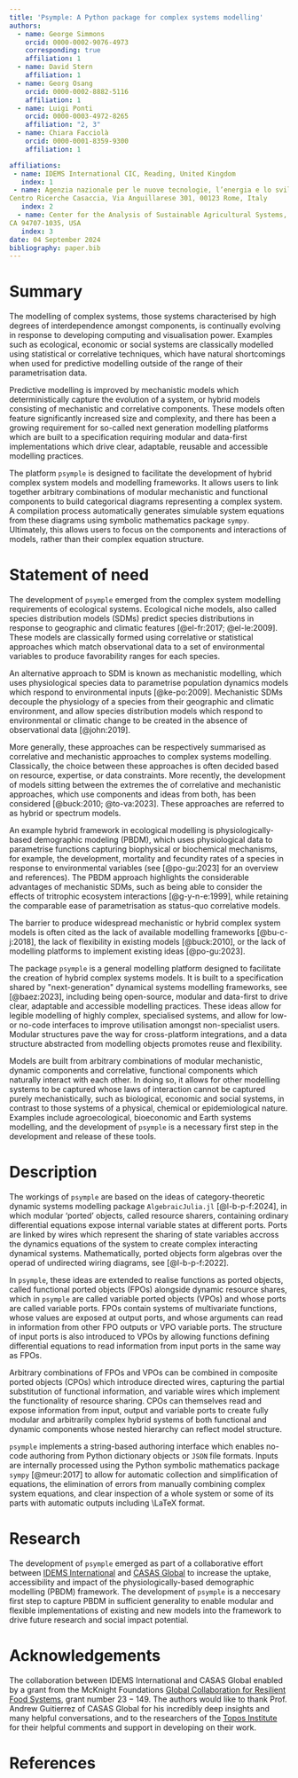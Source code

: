 ```yaml
---
title: 'Psymple: A Python package for complex systems modelling'
authors:
  - name: George Simmons
    orcid: 0000-0002-9076-4973
    corresponding: true
    affiliation: 1
  - name: David Stern
    affiliation: 1
  - name: Georg Osang
    orcid: 0000-0002-8882-5116
    affiliation: 1
  - name: Luigi Ponti
    orcid: 0000-0003-4972-8265
    affiliation: "2, 3"
  - name: Chiara Facciolà
    orcid: 0000-0001-8359-9300
    affiliation: 1

affiliations:
 - name: IDEMS International CIC, Reading, United Kingdom
   index: 1
 - name: Agenzia nazionale per le nuove tecnologie, l’energia e lo sviluppo economico sostenibile (ENEA),
Centro Ricerche Casaccia, Via Anguillarese 301, 00123 Rome, Italy
   index: 2
  - name: Center for the Analysis of Sustainable Agricultural Systems, 37 Arlington Ave, Kensington,
CA 94707-1035, USA
   index: 3
date: 04 September 2024
bibliography: paper.bib
---
```


# Summary

The modelling of complex systems, those systems characterised by high degrees of interdependence amongst components, is continually evolving in response to developing computing and visualisation power. Examples such as ecological, economic or social systems are classically modelled using statistical or correlative techniques, which have natural shortcomings when used for predictive modelling outside of the range of their parametrisation data.

Predictive modelling is improved by mechanistic models which deterministically capture the evolution of a system, or hybrid models consisting of mechanistic and correlative components. These models often feature significantly increased size and complexity, and there has been a growing requirement for so-called next generation modelling platforms which are built to a specification requiring modular and data-first implementations which drive clear, adaptable, reusable and accessible modelling practices.

The platform `psymple` is designed to facilitate the development of hybrid complex system models and modelling frameworks. It allows users to link together arbitrary combinations of modular mechanistic and functional components to build categorical diagrams representing a complex system. A compilation process automatically generates simulable system equations from these diagrams using symbolic mathematics package `sympy`. Ultimately, this allows users to focus on the components and interactions of models, rather than their complex equation structure. 

# Statement of need

The development of `psymple` emerged from the complex system modelling requirements of ecological systems. Ecological niche models, also called species distribution models (SDMs) predict species distributions in response to geographic and climatic features [@el-fr:2017; @el-le:2009]. These models are classically formed using correlative or statistical approaches which match observational data to a set of environmental variables to produce favorability ranges for each species.

An alternative approach to SDM is known as mechanistic modelling, which uses physiological species data to parametrise population dynamics models which respond to environmental inputs [@ke-po:2009]. Mechanistic SDMs decouple the physiology of a species from their geographic and climatic environment, and allow species distribution models which respond to environmental or climatic change to be created in the absence of observational data [@john:2019].

More generally, these approaches can be respectively summarised as correlative and mechanistic approaches to complex systems modelling. Classically, the choice between these approaches is often decided based on resource, expertise, or data constraints. More recently, the development of models sitting between the extremes the of correlative and mechanistic approaches, which use components and ideas from both, has been considered [@buck:2010; @to-va:2023]. These approaches are referred to as hybrid or spectrum models.

An example hybrid framework in ecological modelling is physiologically-based demographic modeling (PBDM), which uses physiological data to parametrise functions capturing biophysical or biochemical mechanisms, for example, the development, mortality and fecundity rates of a species in response to environmental variables (see [@po-gu:2023] for an overview and references).  The PBDM approach highlights the considerable advantages of mechanistic SDMs, such as being able to consider the effects of tritrophic ecosystem interactions [@g-y-n-e:1999], while retaining the comparable ease of parametrisation as status-quo correlative models. 

The barrier to produce widespread mechanistic or hybrid complex system models is often cited as the lack of available modelling frameworks [@bu-c-j:2018], the lack of flexibility in existing models [@buck:2010], or the lack of modelling platforms to implement existing ideas [@po-gu:2023]. 

The package `psymple` is a general modelling platform designed to facilitate the creation of hybrid complex systems models. It is built to a specification shared by "next-generation" dynamical systems modelling frameworks, see [@baez:2023], including being open-source, modular and data-first to drive clear, adaptable and accessible modelling practices. These ideas allow for legible modelling of highly complex, specialised systems, and allow for low- or no-code interfaces to improve utilisation amongst non-specialist users. Modular structures pave the way for cross-platform integrations, and a data structure abstracted from modelling objects promotes reuse and flexibility. 

Models are built from arbitrary combinations of modular mechanistic, dynamic components and correlative, functional components which naturally interact with each other. In doing so, it allows for other modelling systems to be captured whose laws of interaction cannot be captured purely mechanistically, such as biological, economic and social systems, in contrast to those systems of a physical, chemical or epidemiological nature. Examples include agroecological, bioeconomic and Earth systems modelling, and the development of `psymple` is a necessary first step in the development and release of these tools.

# Description

The workings of `psymple` are based on the ideas of category-theoretic dynamic systems modelling package `AlgebraicJulia.jl` [@l-b-p-f:2024], in which modular ‘ported’ objects, called resource sharers, containing ordinary differential equations expose internal variable states at different ports. Ports are linked by wires which represent the sharing of state variables accross the dynamics equations of the system to create complex interacting dynamical systems. Mathematically, ported objects form algebras over the operad of undirected wiring diagrams, see [@l-b-p-f:2022]. 

In `psymple`, these ideas are extended to realise functions as ported objects, called functional ported objects (FPOs) alongside dynamic resource shares, which in `psymple` are called variable ported objects (VPOs) and whose ports are called variable ports. FPOs contain systems of multivariate functions, whose values are exposed at output ports, and whose arguments can read in information from other FPO outputs or VPO variable ports. The structure of input ports is also introduced to VPOs by allowing functions defining differential equations to read information from input ports in the same way as FPOs.

Arbitrary combinations of FPOs and VPOs can be combined in composite ported objects (CPOs) which introduce directed wires, capturing the partial substitution of functional information, and variable wires which implement the functionality of resource sharing. CPOs can themselves read and expose information from input, output and variable ports to create fully modular and arbitrarily complex hybrid systems of both functional and dynamic components whose nested hierarchy can reflect model structure. 

`psymple` implements a string-based authoring interface which enables no-code authoring from Python dictionary objects or `JSON` file formats. Inputs are internally processed using the Python symbolic mathematics package `sympy` [@meur:2017] to allow for automatic collection and simplification of equations, the elimination of errors from manually combining complex system equations, and clear inspection of a whole system or some of its parts with automatic outputs including \LaTeX format. 

# Research

The development of `psymple` emerged as part of a collaborative effort between [IDEMS International](https://www.idems.international/) and [CASAS Global](https://casasglobal.org/) to increase the uptake, accessibility and impact of the physiologically-based demographic modelling (PBDM) framework. The development of `psymple` is a neccesary first step to capture PBDM in sufficient generality to enable modular and flexible implementations of existing and new models into the framework to drive future research and social impact potential.

# Acknowledgements

The collaboration between IDEMS International and CASAS Global enabled by a grant from the McKnight Foundations [Global Collaboration for Resilient Food Systems](https://www.ccrp.org/), grant number $23-149$. The authors would like to thank Prof. Andrew Guitierrez of CASAS Global for his incredibly deep insights and many helpful conversations, and to the researchers of the [Topos Institute](https://topos.institute/) for their helpful comments and support in developing on their work.

# References